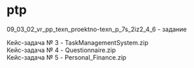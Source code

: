# ptp
09_03_02_vr_pp_texn_proektno-texn_p_7s_2iz2_4_6 - задание

Кейс-задача № 3  - TaskManagementSystem.zip  
Кейс-задача № 4  - Questionnaire.zip  
Кейс-задача № 5  - Personal_Finance.zip  
